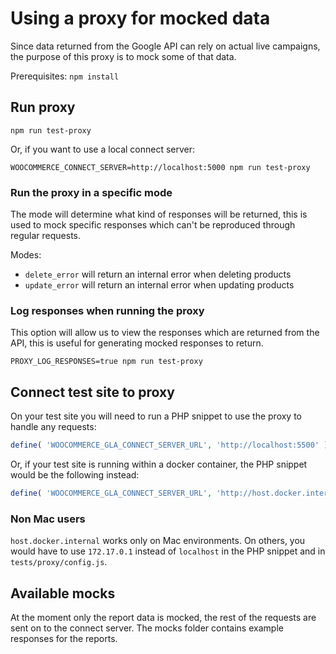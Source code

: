 # Using a proxy for mocked data

Since data returned from the Google API can rely on actual live campaigns, the purpose of this proxy is to mock some of that data.

Prerequisites:
`npm install`

## Run proxy

```
npm run test-proxy
```

Or, if you want to use a local connect server:

```
WOOCOMMERCE_CONNECT_SERVER=http://localhost:5000 npm run test-proxy
```

### Run the proxy in a specific mode
The mode will determine what kind of responses will be returned, this is used to mock specific responses which can't be reproduced through regular requests.

Modes:
- `delete_error` will return an internal error when deleting products
- `update_error` will return an internal error when updating products

### Log responses when running the proxy
This option will allow us to view the responses which are returned from the API, this is useful for generating mocked responses to return.

```
PROXY_LOG_RESPONSES=true npm run test-proxy
```

## Connect test site to proxy

On your test site you will need to run a PHP snippet to use the proxy to handle any requests:

```php
define( 'WOOCOMMERCE_GLA_CONNECT_SERVER_URL', 'http://localhost:5500' );
```

Or, if your test site is running within a docker container, the PHP snippet would be the following instead:

```php
define( 'WOOCOMMERCE_GLA_CONNECT_SERVER_URL', 'http://host.docker.internal:5500' );
```

### Non Mac users

`host.docker.internal` works only on Mac environments. On others, you would have to use `172.17.0.1` instead of `localhost` in the PHP snippet and in `tests/proxy/config.js`.

## Available mocks

At the moment only the report data is mocked, the rest of the requests are sent on to the connect server. The mocks folder contains example responses for the reports.
